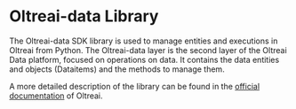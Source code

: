 # Oltreai-data Library

The Oltreai-data SDK library is used to manage entities and executions in Oltreai from Python.
The Oltreai-data layer is the second layer of the Oltreai Data platform, focused on operations on data.
It contains the data entities and objects (Dataitems) and the methods to manage them.

A more detailed description of the library can be found in the [official documentation](https://scc-oltreai.github.io/docs/) of Oltreai.
